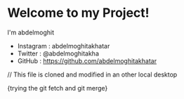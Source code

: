# Welcome to my Project!

I'm abdelmoghit

- Instagram : abdelmoghitakhatar
- Twitter : @abdelmoghitakha
- GitHub : https://github.com/abdelmoghitakhatar


// This file is cloned and modified in an other local desktop

{trying the git fetch and git merge}

